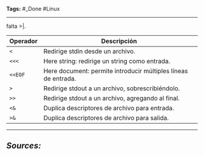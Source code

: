 **Tags:** #_Done 
#Linux
- - -

falta >|.

| Operador | Descripción                                                    |
| -------- | -------------------------------------------------------------- |
| `<`      | Redirige stdin desde un archivo.                               |
| `<<<`    | Here string: redirige un string como entrada.                  |
| `<<EOF`  | Here document: permite introducir múltiples líneas de entrada. |
| `>`      | Redirige stdout a un archivo, sobrescribiéndolo.               |
| `>>`     | Redirige stdout a un archivo, agregando al final.              |
| `<&`     | Duplica descriptores de archivo para entrada.                  |
| `>&`     | Duplica descriptores de archivo para salida.                   |
- - - 
## ***Sources:***